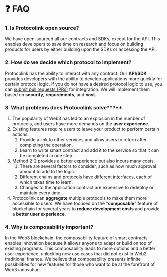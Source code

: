 # ❓ FAQ

### 1. Is Protocolink open source?

We have open-sourced all our contracts and SDKs, except for the API. This enables developers to save time on research and focus on building products for users by either building upon the SDKs or accessing the API.

### 2. How do we decide which protocol to implement?

Protocolink has the ability to interact with any contract. Our **API/SDK** provides developers with the ability to develop applications more quickly for certain protocol logic. If you do not have a desired protocol logic to use, you can [submit pull requests (PRs)](https://github.com/dinngo/composable-router-logics) for integration. We will implement them based on **security**, **requirements**, and **cost**.

### **3. What problems does** Protocolink solve**?**

1. The popularity of Web3 has led to an explosion in the number of protocols, and users have more demands on the **user experience**.
2. Existing features require users to leave your product to perform certain actions.
   1. Provide a link to other services and allow users to return after completing the operation.
   2. Learn to write smart contract and add it to the service so that it can be completed in one step.
3. Method 2-2 provides a better experience but also incurs many costs.
   1. There are several factors to consider, such as how much approval amount to add to the logic.
   2. Different chains and protocols have different interfaces, each of which takes time to learn.
   3. Changes to the application contract are expensive to redeploy or maintain every time.
4. Protocolink can **aggregate** multiple protocols to make them more accessible to users. We have focused on the "**composable**" feature of blockchain for several years to **reduce development costs** and provide a **better user experience**.

### 4. Why is composability important?

In the Web3 blockchain, the composability feature of smart contracts enables innovation because it allows anyone to adapt or build on top of existing programs. This composability leads to more options and a better user experience, unlocking new use cases that did not exist in Web2 traditional finance. We believe that composability presents infinite possibilities for new features for those who want to be at the forefront of Web3 innovation.

